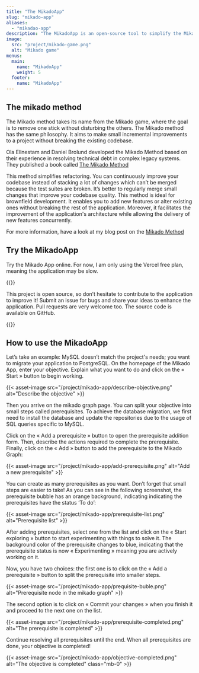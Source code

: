 ```yaml
---
title: "The MikadoApp"
slug: "mikado-app"
aliases:
  - "mikadao-app"
description: "The MikadoApp is an open-source tool to simplify the Mikado graph creation and sharing"
image:
  src: "project/mikado-game.png"
  alt: "Mikado game"
menus:
  main:
    name: "MikadoApp"
    weight: 5
  footer:
    name: "MikadoApp"
---
```


## The mikado method

The Mikado method takes its name from the Mikado game, where the goal is to remove one stick without disturbing the others. The Mikado method has the same philosophy. It aims to make small incremental improvements to a project without breaking the existing codebase.

Ola Ellnestam and Daniel Brolund developed the Mikado Method based on their experience in resolving technical debt in complex legacy systems. They published a book called [The Mikado Method](https://www.manning.com/books/the-mikado-method)

This method simplifies refactoring. You can continuously improve your codebase instead of stacking a lot of changes which can’t be merged because the test suites are broken. It’s better to regularly merge small changes that improve your codebase quality. This method is ideal for brownfield development. It enables you to add new features or alter existing ones without breaking the rest of the application. Moreover, it facilitates the improvement of the application's architecture while allowing the delivery of new features concurrently.

For more information, have a look at my blog post on the [Mikado Method](/mikado-method.html)

## Try the MikadoApp
Try the Mikado App online. For now, I am only using the Vercel free plan, meaning the application may be slow.

{{<external-link href="https://mikado-method-teal.vercel.app" label="Try the MikadoApp" >}}

This project is open source, so don’t hesitate to contribute to the application to improve it! Submit an issue for bugs and share your ideas to enhance the application. Pull requests are very welcome too. The source code is available on
GitHub.

{{<external-link href="https://github.com/arnolanglade/mikado-app" label="Sources on GitHub" >}}

## How to use the MikadoApp

Let’s take an example: MySQL doesn’t match the project's needs; you want to migrate your application to PostgreSQL.
On the homepage of the Mikado App, enter your objective. Explain what you want to do and click on the « Start » button to begin working.

{{< asset-image src="/project/mikado-app/describe-objective.png" alt="Describe the objective" >}}

Then you arrive on the mikado graph page. You can split your objective into small steps called prerequisites. To achieve the database migration, we first need to install the database and  update the repositories due to the usage of SQL queries specific to MySQL.

Click on the « Add a prerequisite » button to open the prerequisite addition form. Then, describe the actions required to complete the prerequisite. Finally, click on the « Add » button to add the prerequisite to the Mikado Graph:

{{< asset-image src="/project/mikado-app/add-prerequisite.png" alt="Add a new prerequisite" >}}

You can create as many prerequisites as you want. Don’t forget that small steps are easier to take! As you can see in the following screenshot, the prerequisite bubble has an orange background, indicating indicating the prerequisites have the status ‘To do’:

{{< asset-image src="/project/mikado-app/prerequisite-list.png" alt="Prerequisite list" >}}

After adding prerequisites, select one from the list and click on the « Start exploring » button to start experimenting with things to solve it. The background color of the prerequisite changes to blue, indicating that the prerequisite status is now « Experimenting » meaning you are actively working on it.

Now, you have two choices: the first one is to click on the « Add a prerequisite » button to split the prerequisite into smaller steps.

{{< asset-image src="/project/mikado-app/prequisite-buble.png" alt="Prerequisite node in the mikado graph" >}}

The second option is to click on « Commit your changes » when you finish it and proceed to the next one on the list.

{{< asset-image src="/project/mikado-app/prerequisite-completed.png" alt="The prerequisite is completed" >}}

Continue resolving all prerequisites until the end. When all prerequisites are done, your objective is completed!

{{< asset-image src="/project/mikado-app/objective-completed.png" alt="The objective is completed" class="mb-0" >}}
